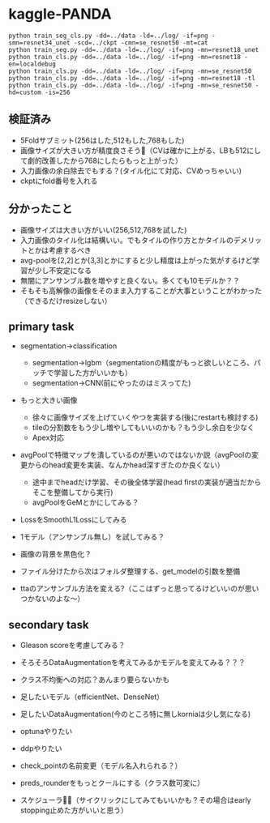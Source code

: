 # kaggle-PANDA

```
python train_seg_cls.py -dd=../data -ld=../log/ -if=png -smn=resnet34_unet -scd=../ckpt -cmn=se_resnet50 -mt=cat
python train_seg.py -dd=../data -ld=../log/ -if=png -mn=resnet18_unet
python train_cls.py -dd=../data -ld=../log/ -if=png -mn=resnet18 -en=localdebug
python train_cls.py -dd=../data -ld=../log/ -if=png -mn=se_resnet50
python train_cls.py -dd=../data -ld=../log/ -if=png -mn=resnet18 -tl
python train_cls.py -dd=../data -ld=../log/ -if=png -mn=se_resnet50 -hd=custom -is=256
```

## 検証済み
* 5Foldサブミット(256はした,512もした,768もした)
* 画像サイズが大きい方が精度良さそう（CVは確かに上がる、LBも512にして劇的改善したから768にしたらもっと上がった）
* 入力画像の余白除去でもする？(タイル化にて対応、CVめっちゃいい)
* ckptにfold番号を入れる


## 分かったこと
* 画像サイズは大きい方がいい(256,512,768を試した)
* 入力画像のタイル化は結構いい。でもタイルの作り方とかタイルのデメリットとかは考慮するべき
* avg-poolを[2,2]とか[3,3]とかにすると少し精度は上がった気がするけど学習が少し不安定になる
* 無闇にアンサンブル数を増やすと良くない。多くても10モデルか？？
* そもそも高解像の画像をそのまま入力することが大事ということがわかった（できるだけresizeしない）


## primary task
* segmentation→classification
    * segmentation→lgbm（segmentationの精度がもっと欲しいところ、パッチで学習した方がいいかも）
    * segmentation→CNN(前にやったのはミスってた)

* もっと大きい画像
    * 徐々に画像サイズを上げていくやつを実装する(後にrestartも検討する)
    * tileの分割数をもう少し増やしてもいいのかも？もう少し余白を少なく
    * Apex対応


* avgPoolで特徴マップを潰しているのが悪いのではないか説（avgPoolの変更からのhead変更を実装、なんかhead深すぎたのか良くない）
    * 途中までheadだけ学習、その後全体学習(head firstの実装が適当だからそこを整備してから実行)
    * avgPoolをGeMとかにしてみる？
* LossをSmoothL1Lossにしてみる
* 1モデル（アンサンブル無し）を試してみる？

* 画像の背景を黒色化？
* ファイル分けたから次はフォルダ整理する、get_modelの引数を整備
* ttaのアンサンブル方法を変える?（ここはずっと思ってるけどいいのが思いつかないのよな〜）

## secondary task
* Gleason scoreを考慮してみる？
* そろそろDataAugmentationを考えてみるかモデルを変えてみる？？？
* クラス不均衡への対応？あんまり要らないかも
* 足したいモデル（efficientNet、DenseNet）
* 足したいDataAugmentation(今のところ特に無しkorniaは少し気になる)
* optunaやりたい
* ddpやりたい
* check_pointの名前変更（モデル名入れられる？）
* preds_rounderをもっとクールにする（クラス数可変に）


* スケジューラ（サイクリックにしてみてもいいかも？その場合はearly stopping止めた方がいいと思う）

